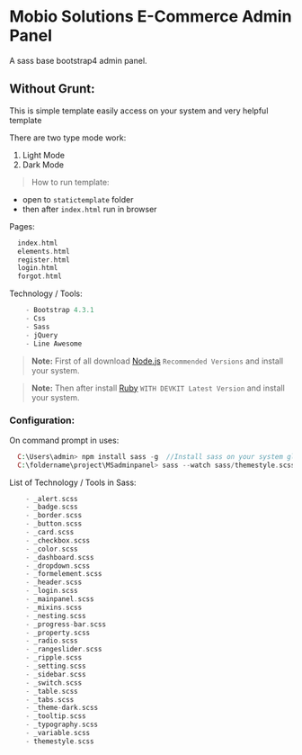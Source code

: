 # Mobio Solutions E-Commerce Admin Panel

A sass base bootstrap4 admin panel.

## Without Grunt:

This is simple template easily access on your system and very helpful template 

There are two type mode work:
1. Light Mode 
2. Dark Mode


> How to run template:
- open to `statictemplate` folder 
- then after `index.html` run in browser

Pages:
```php
  index.html
  elements.html
  register.html
  login.html
  forgot.html
```

Technology / Tools: 
```php
    - Bootstrap 4.3.1
    - Css
    - Sass
    - jQuery
    - Line Awesome
```
> **Note:** First of all download [Node.js](https://nodejs.org/en/) `Recommended Versions` and install your system.

> **Note:** Then after install [Ruby](https://rubyinstaller.org/downloads/) `WITH DEVKIT Latest Version` and install your system.


### Configuration:

On command prompt in uses:
```php
  C:\Users\admin> npm install sass -g  //Install sass on your system globally
  C:\foldername\project\MSadminpanel> sass --watch sass/themestyle.scss:css/style.min.css // Watch sass on convert css file automatically
```

List of Technology / Tools in Sass: 
```php
    - _alert.scss
    - _badge.scss
    - _border.scss
    - _button.scss
    - _card.scss
    - _checkbox.scss
    - _color.scss
    - _dashboard.scss
    - _dropdown.scss
    - _formelement.scss
    - _header.scss
    - _login.scss
    - _mainpanel.scss
    - _mixins.scss
    - _nesting.scss
    - _progress-bar.scss
    - _property.scss
    - _radio.scss
    - _rangeslider.scss
    - _ripple.scss
    - _setting.scss
    - _sidebar.scss
    - _switch.scss
    - _table.scss
    - _tabs.scss
    - _theme-dark.scss
    - _tooltip.scss
    - _typography.scss
    - _variable.scss 
    - themestyle.scss
```


